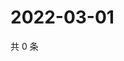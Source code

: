 # 2022-03-01

共 0 条

<!-- BEGIN WEIBO -->
<!-- 最后更新时间 Tue Mar 01 2022 04:16:46 GMT+0800 (China Standard Time) -->

<!-- END WEIBO -->
